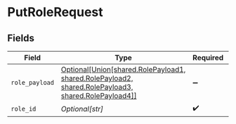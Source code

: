 # PutRoleRequest


## Fields

| Field                                                                                                                                         | Type                                                                                                                                          | Required                                                                                                                                      | Description                                                                                                                                   | Example                                                                                                                                       |
| --------------------------------------------------------------------------------------------------------------------------------------------- | --------------------------------------------------------------------------------------------------------------------------------------------- | --------------------------------------------------------------------------------------------------------------------------------------------- | --------------------------------------------------------------------------------------------------------------------------------------------- | --------------------------------------------------------------------------------------------------------------------------------------------- |
| `role_payload`                                                                                                                                | [Optional[Union[shared.RolePayload1, shared.RolePayload2, shared.RolePayload3, shared.RolePayload4]]](undefined/models/shared/rolepayload.md) | :heavy_minus_sign:                                                                                                                            | N/A                                                                                                                                           |                                                                                                                                               |
| `role_id`                                                                                                                                     | *Optional[str]*                                                                                                                               | :heavy_check_mark:                                                                                                                            | N/A                                                                                                                                           | 123:owner                                                                                                                                     |